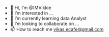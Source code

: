 - 👋 Hi, I’m @IMVikkie
- 👀 I’m interested in ...
- 🌱 I’m currently learning data Analyst
- 💞️ I’m looking to collaborate on ...
- 📫 How to reach me  vikas.ecafe@gmail.com

<!---
IMVikkie/IMVikkie is a ✨ special ✨ repository because its `README.md` (this file) appears on your GitHub profile.
You can click the Preview link to take a look at your changes.
--->
